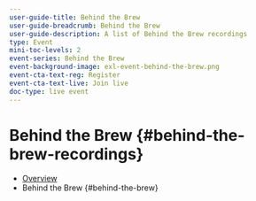 ```yaml
---
user-guide-title: Behind the Brew
user-guide-breadcrumb: Behind the Brew
user-guide-description: A list of Behind the Brew recordings
type: Event
mini-toc-levels: 2
event-series: Behind the Brew
event-background-image: exl-event-behind-the-brew.png
event-cta-text-reg: Register
event-cta-text-live: Join live
doc-type: live event
---
```


# Behind the Brew {#behind-the-brew-recordings}

+ [Overview](overview.md)
+ Behind the Brew {#behind-the-brew}

